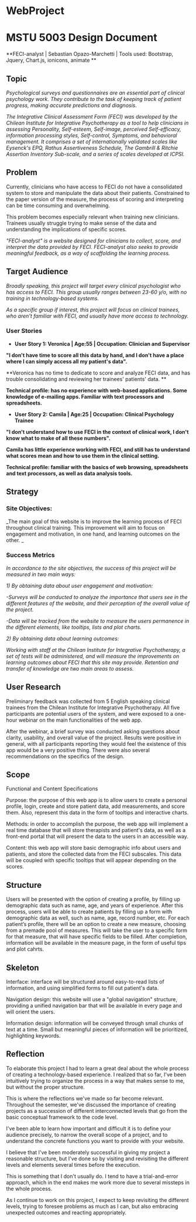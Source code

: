 # WebProject
# MSTU 5003 Design Document

**FECI-analyst | Sebastian Opazo-Marchetti | Tools used: Bootstrap, Jquery, Chart.js, ionicons, animate **

## Topic

_Psychological surveys and questionnaires are an essential part of clinical psychology work. They contribute to the task of keeping track of patient progress, making accurate predictions and diagnosis._

_The Integrative Clinical Assessment Form (FECI) was developed by the Chilean Institute for Integrative Psychotherapy as a tool to help clinicians in assessing Personality, Self-esteem, Self-image, perceived Self-efficacy, information processing styles, Self-control, Symptoms, and behavioral management. It comprises a set of internationally validated scales like Eysenck&#39;s EPQ, Rathus Assertiveness Schedule, The Gambrill &amp; Ritchie Assertion Inventory Sub-scale, and a series of scales developed at ICPSI._

## Problem

Currently, clinicians who have access to FECI do not have a consolidated system to store and manipulate the data about their patients. Constrained to the paper version of the measure, the process of scoring and interpreting can be time consuming and overwhelming.

This problem becomes especially relevant when training new clinicians. Trainees usually struggle trying to make sense of the data and understanding the implications of specific scores.

_&quot;FECI-analyst&quot; is a website designed for clinicians to collect, score, and interpret the data provided by FECI. FECI-analyst also seeks to provide meaningful feedback, as a way of scaffolding the learning process._

## Target Audience

_Broadly speaking, this project will target every clinical psychologist who has access to FECI. This group usually ranges between 23-60 y/o, with no training in technology-based systems._

_As a specific group if interest, this project will focus on clinical trainees, who aren&#39;t familiar with FECI, and usually have more access to technology._

### User Stories

- **User Story 1: Veronica | Age:55 | Occupation: Clinician and Supervisor**

**&quot;I don&#39;t have time to score all this data by hand, and I don&#39;t have a place where I can simply access all my patient&#39;s data&quot;.**

**Veronica has no time to dedicate to score and analyze FECI data, and has trouble consolidating and reviewing her trainees&#39; patients&#39; data.  **

**Technical profile: has no experience with web-based applications. Some knowledge of e-mailing apps. Familiar with text processors and spreadsheets.**

- **User Story 2:**  **Camila | Age:25 | Occupation: Clinical Psychology Trainee**

**&quot;I don&#39;t understand how to use FECI in the context of clinical work, I don&#39;t know what to make of all these numbers&quot;.**

**Camila has little experience working with FECI, and still has to understand what scores mean and how to use them in the clinical setting.**

**Technical profile: familiar with the basics of web browsing, spreadsheets and text processors, as well as data analysis tools.**

## Strategy

### Site Objectives:

_The main goal of this website is to improve the learning process of FECI throughout clinical training. This improvement will aim to focus on engagement and motivation, in one hand, and learning outcomes on the other.  _

### Success Metrics

_In accordance to the site objectives, the success of this project will be measured in two main ways:_

_1) By obtaining data about user engagement and motivation:_

_-Surveys will be conducted to analyze the importance that users see in the different features of the website, and their perception of the overall value of the project._

_-Data will be tracked from the website to measure the users permanence in the different elements, like tooltips, lists and plot charts._

_2) By obtaining data about learning outcomes:_

_Working with staff at the Chilean Institute for Integrative Psychotherapy, a set of tests will be administered, and will measure the improvements on learning outcomes about FECI that this site may provide. Retention and transfer of knowledge are two main areas to assess._

## User Research

Preliminary feedback was collected from 5 English speaking clinical trainees from the Chilean Institute for Integrative Psychotherapy. All five participants are potential users of the system, and were exposed to a one-hour webinar on the main functionalities of the web app.

After the webinar, a brief survey was conducted asking questions about clarity, usability, and overall value of the project. Results were positive in general, with all participants reporting they would feel the existence of this app would be a very positive thing. There were also several recommendations on the specifics of the design.

## Scope

Functional and Content Specifications

Purpose: the purpose of this web app is to allow users to create a personal profile, login, create and store patient data, add measurements, and score them. Also, represent this data in the form of tooltips and interactive charts.

Methods: in order to accomplish the purpose, the web app will implement a real time database that will store therapists and patient&#39;s data, as well as a front-end portal that will present the data to the users in an accessible way.

Content: this web app will store basic demographic info about users and patients, and store the collected data from the FECI subscales. This data will be coupled with specific tooltips that will appear depending on the scores.

## Structure

Users will be presented with the option of creating a profile, by filling up demographic data such as name, age, and years of experience. 
After this process, users will be able to create patients by filling up a form with demographic data as well, such as name, age, record number, etc.
For each patient’s profile, there will be an option to create a new measure, choosing from a premade pool of measures. This will take the user to a specific form for that measure, that will have specific fields to be filled. After completion, information will be available in the measure page, in the form of useful tips and plot cahrts.   

## Skeleton

Interface: interface will be structured around easy-to-read lists of information, and using simplified forms to fill out patient&#39;s data.

Navigation design: this website will use a &quot;global navigation&quot; structure, providing a unified navigation bar that will be available in every page and will orient the users.

Information design: information will be conveyed through small chunks of text at a time. Small but meaningful pieces of information will be prioritized, highlighting keywords.

 

## Reflection

To elaborate this project I had to learn a great deal about the whole process of creating a technology-based experience. I realized that so far, I&#39;ve been intuitively trying to organize the process in a way that makes sense to me, but without the proper structure.

This is where the reflections we&#39;ve made so far become relevant. Throughout the semester, we&#39;ve discussed the importance of creating projects as a succession of different interconnected levels that go from the basic conceptual framework to the code level.

I&#39;ve been able to learn how important and difficult it is to define your audience precisely, to narrow the overall scope of a project, and to understand the concrete functions you want to provide with your website.

I believe that I&#39;ve been moderately successful in giving my project a reasonable structure, but I&#39;ve done so by visiting and revisiting the different levels and elements several times before the execution.

This is something that I don&#39;t usually do. I tend to have a trial-and-error approach, which in the end makes me work more due to several missteps in the whole process.

As I continue to work on this project, I expect to keep revisiting the different levels, trying to foresee problems as much as I can, but also embracing unexpected outcomes and reacting appropriately.
